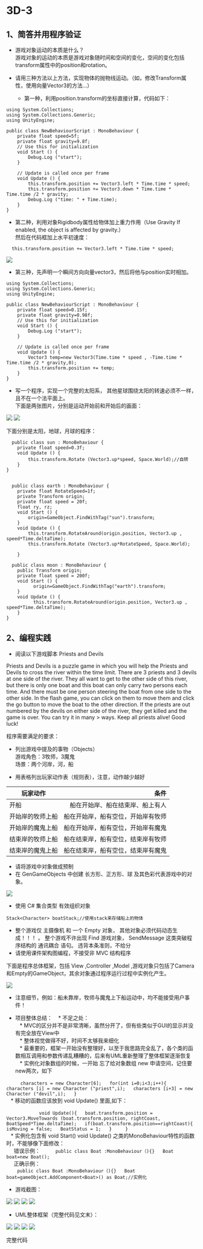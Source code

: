 # 3D-3  

## 1、简答并用程序验证

* 游戏对象运动的本质是什么？  
  游戏对象的运动的本质是游戏对象随时间和空间的变化，空间的变化包括transform属性中的position和rotation。  

* 请用三种方法以上方法，实现物体的抛物线运动。（如，修改Transform属性，使用向量Vector3的方法…）  
  
  * 第一种，利用position.transform的坐标直接计算，代码如下：  
   
```  
using System.Collections;
using System.Collections.Generic;
using UnityEngine;

public class NewBehaviourScript : MonoBehaviour {
	private float speed=5f;
	private float gravity=9.8f;
	// Use this for initialization
	void Start () {
		Debug.Log ("start");
	}
	
	// Update is called once per frame
	void Update () {
		this.transform.position += Vector3.left * Time.time * speed;
		this.transform.position += Vector3.down * Time.time * Time.time /2 * gravity;
		Debug.Log ("time: " + Time.time);
	}
}
```  
  * 第二种，利用对象Rigidbody属性给物体加上重力作用（Use Gravity	If enabled, the object is affected by gravity.）  
  然后在代码框加上水平初速度：  
```    
  this.transform.position += Vector3.left * Time.time * speed;  
```  
  <img src="http://imglf6.nosdn.127.net/img/aHBnT05NNXVUK2g5U29qYVNmeFZYcGozUVQ3OU00bis3VS9yUVFTeFhvU3Z2WWtSME5GWU5nPT0.png?imageView&thumbnail=500x0&quality=96&stripmeta=0"  />  
  
  * 第三种，先声明一个瞬间方向向量vector3，然后将他与position实时相加。  
```      
using System.Collections;
using System.Collections.Generic;
using UnityEngine;

public class NewBehaviourScript : MonoBehaviour {
	private float speed=0.15f;
	private float gravity=0.98f;
	// Use this for initialization
	void Start () {
		Debug.Log ("start");
	}
	
	// Update is called once per frame
	void Update () {
		Vector3 temp=new Vector3(Time.time * speed , -Time.time * Time.time /2 * gravity,0);
		this.transform.position += temp;
	}
}
```    

*  写一个程序，实现一个完整的太阳系， 其他星球围绕太阳的转速必须不一样，且不在一个法平面上。  
  下面是两张图片，分别是运动开始前和开始后的画面：  
  <img src="http://imglf5.nosdn.127.net/img/aHBnT05NNXVUK2c5bWZXQkdDTU5ScGRVdmhYNTR6bmcybWJ4Q0V1eTJmSjgxMThFbFYxZXJnPT0.png?imageView&thumbnail=500x0&quality=96&stripmeta=0"  />  
  <img src="http://imglf6.nosdn.127.net/img/aHBnT05NNXVUK2c5bWZXQkdDTU5Sb25TcklCbFRwR0Zrc1RWSitWUHMxaUZVRXZRaHNneVhnPT0.png?imageView&thumbnail=500x0&quality=96&stripmeta=0"  />  
  
  下面分别是太阳，地球，月球的程序：  
```    
  public class sun : MonoBehaviour {
	private float speed=0.3f;
	void Update () {
		this.transform.Rotate (Vector3.up*speed, Space.World);//自转
	}
}
```    

```    

  public class earth : MonoBehaviour {
	private float RotateSpeed=1f;
	private Transform origin;  
	private float speed = 20f;  
	float ry, rz;  
	void Start () {
		origin=GameObject.FindWithTag("sun").transform;
	}
	void Update () {
		this.transform.RotateAround(origin.position, Vector3.up ,  speed*Time.deltaTime); 
		this.transform.Rotate (Vector3.up*RotateSpeed, Space.World);

	}
```    

```    
  public class moon : MonoBehaviour {
	public Transform origin;  
	private float speed = 200f;  
	void Start () {
		  origin=GameObject.FindWithTag("earth").transform;
	}
	void Update () {
		  this.transform.RotateAround(origin.position, Vector3.up ,  speed*Time.deltaTime);  
	}
}
```    
  
## 2、编程实践

* 阅读以下游戏脚本
Priests and Devils

Priests and Devils is a puzzle game in which you will help the Priests and Devils to cross the river within the time limit. There are 3 priests and 3 devils at one side of the river. They all want to get to the other side of this river, but there is only one boat and this boat can only carry two persons each time. And there must be one person steering the boat from one side to the other side. In the flash game, you can click on them to move them and click the go button to move the boat to the other direction. If the priests are out numbered by the devils on either side of the river, they get killed and the game is over. You can try it in many > ways. Keep all priests alive! Good luck!

程序需要满足的要求：  
  

* 列出游戏中提及的事物（Objects）  
  游戏角色：3牧师，3魔鬼  
  场景：两个河岸，河，船  
  
  
* 用表格列出玩家动作表（规则表），注意，动作越少越好  
 
| 玩家动作       | 条件    | 
| --------   | -----:   | 
|      开船   |  船在开始岸、船在结束岸、船上有人     |     
|    开始岸的牧师上船     |   	船在开始岸，船有空位，开始岸有牧师    |  
|    开始岸的魔鬼上船     |    船在开始岸，船有空位，开始岸有魔鬼   |   
|    结束岸的牧师上船     |    船在结束岸，船有空位，结束岸有牧师   |   
|    结束岸的魔鬼上船     |    船在结束岸，船有空位，结束岸有魔鬼   |  


* 请将游戏中对象做成预制  
* 在 GenGameObjects 中创建 长方形、正方形、球 及其色彩代表游戏中的对象。  
  
<img src="http://imglf4.nosdn.127.net/img/aHBnT05NNXVUK2p2NFZjWEpWYTkyOXpJWlpaV3F3MmZFZFFWajAxTGljODFnYk5tOG8zWTB3PT0.png?imageView&thumbnail=500x0&quality=96&stripmeta=0"  />  
	
* 使用 C# 集合类型 有效组织对象  
 ```    
 Stack<Character> boatStack;//使用stack来存储船上的物体	
```    

* 整个游戏仅 主摄像机 和 一个 Empty 对象， 其他对象必须代码动态生成！！！ 。 整个游戏不许出现 Find 游戏对象， SendMessage 这类突破程序结构的 通讯耦合 语句。 违背本条准则，不给分  
* 请使用课件架构图编程，不接受非 MVC 结构程序  

下面是程序总体框架，包括 View ,Controller ,Model  ,游戏对象只包括了Camera和Empty的GameObject，其余对象通过程序运行过程中实例化产生。

<img src="http://imglf6.nosdn.127.net/img/aHBnT05NNXVUK2cvN0s1YUpBT1V6WEIwM0Q4eGlkdVVaZU56VWVseWIyK0lxVTFlY3QwcWN3PT0.png?imageView&thumbnail=500x0&quality=96&stripmeta=0"  />  

* 注意细节，例如：船未靠岸，牧师与魔鬼上下船运动中，均不能接受用户事件！  

* 项目整体总结：   
  * 不足之处：  
    * MVC的区分并不是非常清晰，虽然分开了，但有些类似于GUI的显示并没有完全放在View中  
    * 整体视觉做得不好，时间不太够我来细化  
    * 最重要的，框架一开始没有整理好，以至于我思路完全乱了，各个类的函数相互调用和参数传递乱糟糟的，后来有UML重新整理了整体框架逐渐恢复  
    * 实例化对象数组的时候，一开始 忘了给对象数组  new 申请空间，记住要new两次，如下  
    
     ```   
    characters = new Character[6];  
    for(int i=0;i<3;i++){  
      characters [i] = new Character ("priest",i);  
      characters [i+3] = new Character ("devil",i);  
    }
     ```    
    * 移动的函数应该放到 void  Update() 里面,如下：  
    
     ```    
     	void Update(){  
     		boat.transform.position = Vector3.MoveTowards (boat.transform.position, rightCoast, BoatSpeed*Time.deltaTime);  
		if(boat.transform.position==rightCoast){  
			isMoving = false;  
			BoatStatus = 1;  
		}
     }
     ```  
    * 实例化包含有 void Start() void Update() 之类的MonoBehaviour特性的函数时，不能够像下面修改：  
      错误示例：  
     ```    
	public class Boat :MonoBehaviour（){}  
	Boat boat=new Boat();  
     ```  
      正确示例：  
     ```    
	public class Boat :MonoBehaviour（){}  
	Boat boat=gameObject.AddComponent<Boat>() as Boat;//实例化  
     ```  

* 游戏截图：  
<img src="http://imglf5.nosdn.127.net/img/aHBnT05NNXVUK2paaCt1bkVtT1RZV2pBcTlDZVFOZUU4UTkzRGZXKzZxWGFXUC9xbk1IenFBPT0.png?imageView&thumbnail=500x0&quality=96&stripmeta=0"  />  
<img src="http://imglf6.nosdn.127.net/img/aHBnT05NNXVUK2paaCt1bkVtT1RZYlFITjVDaDhxYWpOTnF2VlgyQTNNVWZRUXczWlFjeHRBPT0.png?imageView&thumbnail=500x0&quality=96&stripmeta=0"  />  
<img src="http://imglf6.nosdn.127.net/img/aHBnT05NNXVUK2paaCt1bkVtT1RZYzRHR0FDdjIzYkF2WnhqSFVSaFJmUjFvdFZ0ZDJQeFhBPT0.png?imageView&thumbnail=500x0&quality=96&stripmeta=0"  />  
<img src="http://imglf5.nosdn.127.net/img/aHBnT05NNXVUK2paaCt1bkVtT1RZWm42dWxyMUpLekgwcmlZalhDRW53ZUpmcWkrSCtGRUZnPT0.png?imageView&thumbnail=500x0&quality=96&stripmeta=0"  />  

* UML整体框架（完整代码见文末）：  

<img src="http://imglf6.nosdn.127.net/img/aHBnT05NNXVUK2paaCt1bkVtT1RZVEltek9mcC9DN0RaNGRrTENnbEo5b1gxWERhd1l5MGVBPT0.png?imageView&thumbnail=500x0&quality=96&stripmeta=0"  />  
<img src="http://imglf3.nosdn.127.net/img/aHBnT05NNXVUK2paaCt1bkVtT1RZUWRKa3owU2hMU1JxK0MzZmdMYWFyeGt5OG40ejd5U2JnPT0.png?imageView&thumbnail=500x0&quality=96&stripmeta=0"  />  
<img src="http://imglf4.nosdn.127.net/img/aHBnT05NNXVUK2paaCt1bkVtT1RZV2tvL2ZacHNxWFd6SVMxVlFxN0F0dDdCTHZPM0FGNVB3PT0.png?imageView&thumbnail=500x0&quality=96&stripmeta=0"  />  
<img src="http://imglf6.nosdn.127.net/img/aHBnT05NNXVUK2paaCt1bkVtT1RZZTZkbDZkemZYVXBOUWpwOWUwWEdCd0VacC9BTWY3THd3PT0.png?imageView&thumbnail=500x0&quality=96&stripmeta=0"  />  

完整代码


